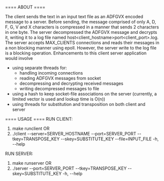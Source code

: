 ==== ABOUT ====

The client sends the text in an input text file as an ADFGVX
encoded message to a server. Before sending, the message 
comprised of only A, D, F, G, V and X characters is compressed
in a manner that sends 2 characters in one byte.
The server decompressed the ADFGVX message and decrypts it, writing it
to a log file named host<client_hostname>port<client_port>.log.
The server accepts MAX_CLIENTS connections and reads their messages in a
non blocking manner using epoll.
However, the server write to the log file is a blocking operation.
Enhancements to this client server application would involve
* using separate threads for:
	* handling incoming connections
	* reading ADFGVX messages from socket
	* decompressing and decrypting received 
messages
	* writing decompressed messages to file
* using a hash to keep socket-file associations on the server
(currently, a limited vector is used and lookup time is O(n))
* using threads for substitution and transposition on both client and
  server

==== USAGE ====
RUN CLIENT:
1. make runclient
OR
2. ./client 
	--server=SERVER_HOSTNAME
	--port=SERVER_PORT
	--tkey=TRANSPOSE_KEY
	--skey=SUBSTITUTE_KEY
	--file=INPUT_FILE
	-h, --help

RUN SERVER:
1. make runserver
OR
2. ./server 
	--port=SERVER_PORT
	--tkey=TRANSPOSE_KEY
	--skey=SUBSTITUTE_KEY
	-h, --help
